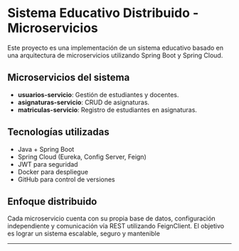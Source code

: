 # Sistema Educativo Distribuido - Microservicios

Este proyecto es una implementación de un sistema educativo basado en una arquitectura de microservicios utilizando Spring Boot y Spring Cloud.

## Microservicios del sistema

- **usuarios-servicio**: Gestión de estudiantes y docentes.
- **asignaturas-servicio**: CRUD de asignaturas.
- **matriculas-servicio**: Registro de estudiantes en asignaturas.

## Tecnologías utilizadas

- Java + Spring Boot
- Spring Cloud (Eureka, Config Server, Feign)
- JWT para seguridad
- Docker para despliegue
- GitHub para control de versiones

## Enfoque distribuido

Cada microservicio cuenta con su propia base de datos, configuración independiente y comunicación vía REST utilizando FeignClient. El objetivo es lograr un sistema escalable, seguro y
mantenible

---
